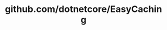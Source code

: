 ---
layout: post
title: github.com/dotnetcore/EasyCaching
categories: link
tags: [انگلیسی, گیت‌هاب, برنامه‌نویسی]
---